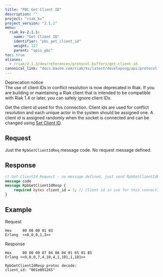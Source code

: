 ```yaml
---
title: "PBC Get Client ID"
description: ""
project: "riak_kv"
project_version: "2.1.1"
menu:
  riak_kv-2.1.1:
    name: "Get Client ID"
    identifier: "pbc_get_client_id"
    weight: 127
    parent: "apis_pbc"
toc: true
aliases:
  - /riak/2.1.3/dev/references/protocol-buffers/get-client-id
canonical_link: "docs.basho.com/riak/kv/latest/developing/api/protocol-buffers/get-client-id.md"
---
```


<div class="note">
<div class="title">Deprecation notice</div>
The use of client IDs in conflict resolution is now deprecated in Riak.
If you are building or maintaining a Riak client that is intended to be
compatible with Riak 1.4 or later, you can safely ignore client IDs.
</div>

Get the client id used for this connection. Client ids are used for
conflict resolution and each unique actor in the system should be
assigned one.  A client id is assigned randomly when the socket is
connected and can be changed using [Set Client ID](/riak/kv/2.1.1/developing/api/protocol-buffers/set-client-id).

## Request

Just the `RpbGetClientIdReq` message code. No request message defined.

## Response

```protobuf
// Get ClientId Request - no message defined, just send RpbGetClientIdReq
message code
message RpbGetClientIdResp {
    required bytes client_id = 1; // Client id in use for this connection
}
```

## Example

Request

```
Hex     00 00 00 01 03
Erlang  <<0,0,0,1,3>>
```


Response

```
Hex     00 00 00 07 04 0A 04 01 65 01 B5
Erlang <<0,0,0,7,4,10,4,1,101,1,181>>

RpbGetClientIdResp protoc decode:
client_id: "001e001265"
```
